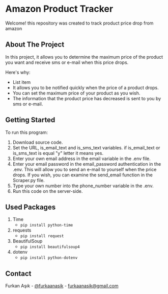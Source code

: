 # Amazon Product Tracker
Welcome! this repository was created to track product price drop from amazon

## About The Project
In this project, it allows you to determine the maximum price of the product you want and receive sms or e-mail when this price drops.

Here's why:
 - List item
 - It allows you to be notified quickly when the price of a product drops.
 - You can set the maximum price of your product as you wish.
 - The information that the product price has decreased is sent to you by sms or e-mail.
 
## Getting Started
To run this program:
 1. Download source code.
 2.  Set the URL, is_email_text and is_sms_text variables. if is_email_text or is_sms_text is equal "y" letter it means yes.
 3. Enter your own email address in the email variable in the .env file.
 4. Enter your email password in the email_password authentication in the .env. This will allow you to send an e-mail to yourself when the price drops. If you wish, you can examine the send_email function in the Scraper.py file.
 5. Type your own number into the phone_number variable in the .env.
 6. Run this code on the server-side.

## Used Packages
1. Time
    - `pip install python-time`
2. requests
    - `pip install request`
3. BeautifulSoup
    - `pip install beautifulsoup4`
4. dotenv
    - `pip install python-dotenv`

## Contact
Furkan Aşık - [@furkaanasik](https://twitter.com/furkaanasik) - furkaanasik@gmail.com
